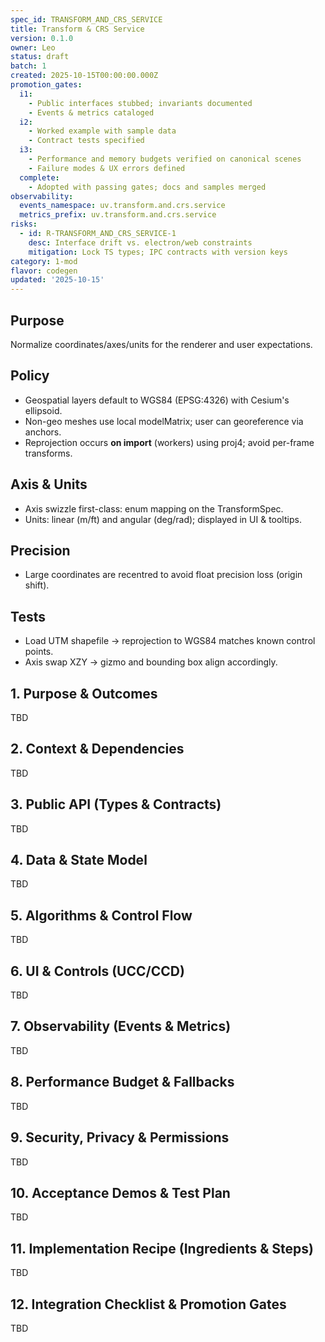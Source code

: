 ```yaml
---
spec_id: TRANSFORM_AND_CRS_SERVICE
title: Transform & CRS Service
version: 0.1.0
owner: Leo
status: draft
batch: 1
created: 2025-10-15T00:00:00.000Z
promotion_gates:
  i1:
    - Public interfaces stubbed; invariants documented
    - Events & metrics cataloged
  i2:
    - Worked example with sample data
    - Contract tests specified
  i3:
    - Performance and memory budgets verified on canonical scenes
    - Failure modes & UX errors defined
  complete:
    - Adopted with passing gates; docs and samples merged
observability:
  events_namespace: uv.transform.and.crs.service
  metrics_prefix: uv.transform.and.crs.service
risks:
  - id: R-TRANSFORM_AND_CRS_SERVICE-1
    desc: Interface drift vs. electron/web constraints
    mitigation: Lock TS types; IPC contracts with version keys
category: 1-mod
flavor: codegen
updated: '2025-10-15'
---
```


## Purpose
Normalize coordinates/axes/units for the renderer and user expectations.

## Policy
- Geospatial layers default to WGS84 (EPSG:4326) with Cesium's ellipsoid.
- Non-geo meshes use local modelMatrix; user can georeference via anchors.
- Reprojection occurs **on import** (workers) using proj4; avoid per-frame transforms.

## Axis & Units
- Axis swizzle first-class: enum mapping on the TransformSpec.
- Units: linear (m/ft) and angular (deg/rad); displayed in UI & tooltips.

## Precision
- Large coordinates are recentred to avoid float precision loss (origin shift).

## Tests
- Load UTM shapefile → reprojection to WGS84 matches known control points.
- Axis swap XZY → gizmo and bounding box align accordingly.

## 1. Purpose & Outcomes
TBD


## 2. Context & Dependencies
TBD


## 3. Public API (Types & Contracts)
TBD


## 4. Data & State Model
TBD


## 5. Algorithms & Control Flow
TBD


## 6. UI & Controls (UCC/CCD)
TBD


## 7. Observability (Events & Metrics)
TBD


## 8. Performance Budget & Fallbacks
TBD


## 9. Security, Privacy & Permissions
TBD


## 10. Acceptance Demos & Test Plan
TBD


## 11. Implementation Recipe (Ingredients & Steps)
TBD


## 12. Integration Checklist & Promotion Gates
TBD
